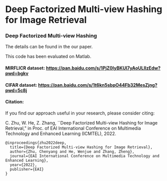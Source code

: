 # Deep Factorized Multi-view Hashing for Image Retrieval

### Deep Factorized Multi-view Hashing

The details can be found in the our paper. 

This code has been evaluated on Matlab.

#### MIRFLICR dataset: https://pan.baidu.com/s/1PjZ0lyBKUI7yAoULlIzEdw?pwd=bgkv
#### CIFAR dataset: https://pan.baidu.com/s/1t6kn5sbpO44Fb32MesZjng?pwd=5c8j

#### Citation:

If you find our approach useful in your research, please consider citing:

C. Zhu, W. He, Z. Zhang, ``Deep Factorized Multi-view Hashing for Image Retrieval," in Proc. of EAI International Conference on Multimedia Technology and Enhanced Learning (ICMTEL), 2022.
```
@inproceedings{zhu2022deep,
  title={Deep Factorized Multi-view Hashing for Image Retrieval},
  author={Zhu, Chenyang and He, Wenjue and Zhang, Zheng},
  journal={EAI International Conference on Multimedia Technology and Enhanced Learning},
  year={2022},
  publisher={EAI}
}
```
